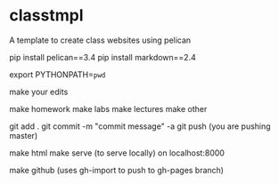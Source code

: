 classtmpl
=========

A template to create class websites using pelican

pip install pelican==3.4
pip install markdown==2.4


export PYTHONPATH=`pwd`

make your edits

make homework 
make labs
make lectures
make other

git add .
git commit -m "commit message" -a
git push (you are pushing master)

make html 
make serve (to serve locally) on localhost:8000 

make github (uses gh-import to push to gh-pages branch)
